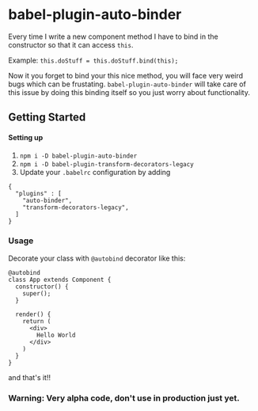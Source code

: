 # babel-plugin-auto-binder

Every time I write a new component method I have to bind in the constructor so that it can access `this`.  

Example:
`this.doStuff = this.doStuff.bind(this);`

Now it you forget to bind your this nice method, you will face very weird bugs which can be frustating. `babel-plugin-auto-binder` will take care of this issue by doing this binding itself so you just worry about functionality.

## Getting Started

#### Setting up
1. `npm i -D babel-plugin-auto-binder`
2. `npm i -D babel-plugin-transform-decorators-legacy`
3. Update your `.babelrc` configuration by adding
```
{
  "plugins" : [
    "auto-binder",
    "transform-decorators-legacy",
  ]
}
```
### Usage
Decorate your class with `@autobind` decorator like this:
```
@autobind
class App extends Component {
  constructor() {
    super();
  }

  render() {
    return (
      <div>
        Hello World
      </div>
    )
  }
}
```

and that's it!!

### Warning: Very alpha code, don't use in production just yet.
